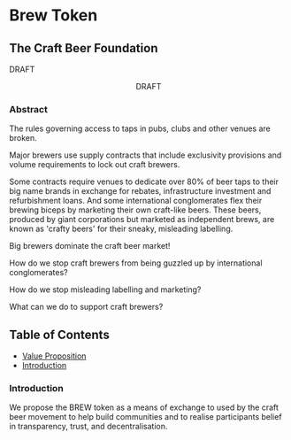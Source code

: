 <p align="center">
  <h1>Brew Token</h1>
</p>

<p align="center">
<h2>The Craft Beer Foundation</h2>
DRAFT
</p>

<p align="center">
DRAFT
</p>

<p align="center">
<h3>Abstract</h3>
</p>

The rules governing access to taps in pubs, clubs and other venues are broken. 

Major brewers use supply contracts that include exclusivity provisions and volume requirements to lock out craft brewers.

Some contracts require venues to dedicate over 80% of beer taps to their big name brands in exchange for rebates,
infrastructure investment and refurbishment loans. And some international conglomerates flex their brewing biceps by 
marketing their own craft-like beers. These beers, produced by giant corporations but marketed as independent brews, 
are known as 'crafty beers' for their sneaky, misleading labelling.

Big brewers dominate the craft beer market!

How do we stop craft brewers from being guzzled up by international conglomerates? 

How do we stop misleading labelling and marketing? 

What can we do to support craft brewers?

## Table of Contents

* [Value Proposition](#value-proposition)
* [Introduction](#introduction)

### Introduction

We propose the BREW token as a means of exchange to used by the craft beer movement to help build communities and to
realise participants belief in transparency, trust, and decentralisation.

